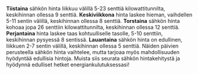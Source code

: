 **Tiistaina** sähkön hinta liikkuu välillä 5-23 senttiä kilowattitunnilta, keskihinnan ollessa 9 senttiä. **Keskiviikkona** hinta laskee hieman, vaihdellen 5-11 sentin välillä, keskihinnan ollessa 8 senttiä. **Torstaina** sähkön hinta kohoaa jopa 26 senttiin kilowattitunnilta, keskihinnan ollessa 12 senttiä. **Perjantaina** hinta laskee taas kohtuulliselle tasolle, 5-10 senttiin, keskihinnan pysyessä 8 sentissä. **Lauantaina** sähkön hinta on edullinen, liikkuen 2-7 sentin välillä, keskihinnan ollessa 5 senttiä. Näiden päivien perusteella sähkön hinta vaihtelee, mutta tarjoaa myös mahdollisuuden hyödyntää edullisia hintoja. Muista siis seurata sähkön hintakehitystä ja hyödynnä edulliset hetket energiankulutuksessasi!